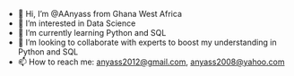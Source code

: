 - 👋 Hi, I’m @AAnyass from Ghana West Africa
- 👀 I’m interested in Data Science
- 🌱 I’m currently learning Python and SQL
- 💞️ I’m looking to collaborate with experts to boost my understanding in Python and SQL
- 📫 How to reach me: anyass2012@gmail.com, anyass2008@yahoo.com

<!---
AAnyass/AAnyass is a ✨ special ✨ repository because its `README.md` (this file) appears on your GitHub profile.
You can click the Preview link to take a look at your changes.
--->
